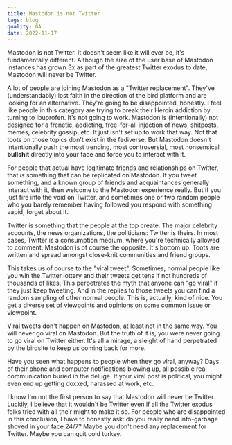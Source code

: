 ```yaml
---
title: Mastodon is not Twitter
tags: blog
quality: GA
date: 2022-11-17
---
```


Mastodon is not Twitter. It doesn't seem like it will ever be, it's fundamentally different. Although the size of the user base of Mastodon instances has grown 3x as part of the greatest Twitter exodus to date, Mastodon will never be Twitter.

A lot of people are joining Mastodon as a "Twitter replacement". They've (understandably) lost faith in the direction of the bird platform and are looking for an alternative. They're going to be disappointed, honestly. I feel like people in this category are trying to break their Heroin addiction by turning to Ibuprofen. It's not going to work. Mastodon is (intentionally) not designed for a frenetic, addicting, free-for-all injection of news, shitposts, memes, celebrity gossip, etc. It just isn't set up to work that way. Not that toots on those topics don't exist in the fediverse. But Mastodon doesn't intentionally push the most trending, most controversial, most nonsensical **bullshit** directly into your face and force you to interact with it.

For people that actual have legitimate friends and relationships on Twitter, that _is_ something that can be replicated on Mastodon. If you tweet something, and a known group of friends and acquaintances generally interact with it, then welcome to the Mastodon experience really. But if you just fire into the void on Twitter, and sometimes one or two random people who you barely remember having followed you respond with something vapid, forget about it.

Twitter is something that the people at the top create. The major celebrity accounts, the news organizations, the politicians: Twitter is theirs. In most cases, Twitter is a consumption medium, where you're technically allowed to comment. Mastodon is of course the opposite. It's bottom up. Toots are written and spread amongst close-knit communities and friend groups.

This takes us of course to the "viral tweet". Sometimes, normal people like you win the Twitter lottery and their tweets get tens if not hundreds of thousands of likes. This perpetrates the myth that anyone can "go viral" if they just keep tweeting. And in the replies to those tweets you can find a random sampling of other normal people. This is, actually, kind of nice. You get a diverse set of viewpoints and opinions on some common issue or viewpoint.

Viral tweets don't happen on Mastodon, at least not in the same way. You will never go viral on Mastodon. But the truth of it is, you were never going to go viral on Twitter either. It's all a mirage, a sleight of hand perpetrated by the birdsite to keep us coming back for more.

Have you seen what happens to people when they go viral, anyway? Days of their phone and computer notifications blowing up, all possible real communication buried in the deluge. If your viral post is political, you might even end up getting doxxed, harassed at work, etc.

I know I'm not the first person to say that Mastodon will never be Twitter. Luckily, I believe that it wouldn't be Twitter even if all the Twitter exodus folks tried with all their might to make it so. For people who are disappointed in this conclusion, I have to honestly ask: do you really need info-garbage shoved in your face 24/7? Maybe you don't need any replacement for Twitter. Maybe you can quit cold turkey.
